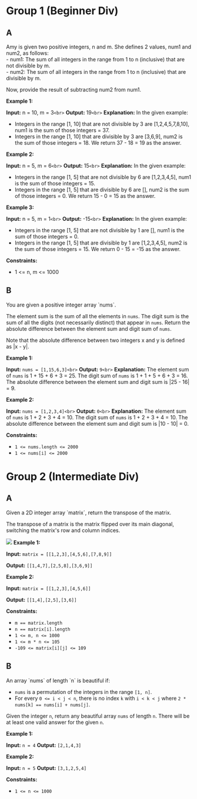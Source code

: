 <h1>Group 1 (Beginner Div)</h1>

<h2>A</h2>
Amy is given two positive integers, n and m. She defines 2 values, num1 and num2, as follows:</br>
- num1: The sum of all integers in the range from 1 to n (inclusive) that are not divisible by m.</br>
- num2: The sum of all integers in the range from 1 to n (inclusive) that are divisible by m.

Now, provide the result of subtracting num2 from num1.

**Example 1:**

**Input:** n = 10, m = 3`<br>`
**Output:** 19`<br>`
**Explanation:**
In the given example:

- Integers in the range [1, 10] that are not divisible by 3 are [1,2,4,5,7,8,10], num1 is the sum of those integers = 37.
- Integers in the range [1, 10] that are divisible by 3 are [3,6,9], num2 is the sum of those integers = 18.
  We return 37 - 18 = 19 as the answer.

**Example 2:**

**Input:** n = 5, m = 6`<br>`
**Output:** 15`<br>`
**Explanation:**
In the given example:

- Integers in the range [1, 5] that are not divisible by 6 are [1,2,3,4,5], num1 is the sum of those integers = 15.
- Integers in the range [1, 5] that are divisible by 6 are [], num2 is the sum of those integers = 0.
  We return 15 - 0 = 15 as the answer.

**Example 3:**

**Input:** n = 5, m = 1`<br>`
**Output:** -15`<br>`
**Explanation:**
In the given example:

- Integers in the range [1, 5] that are not divisible by 1 are [], num1 is the sum of those integers = 0.
- Integers in the range [1, 5] that are divisible by 1 are [1,2,3,4,5], num2 is the sum of those integers = 15.
  We return 0 - 15 = -15 as the answer.

**Constraints:**

- 1 <= n, m <= 1000

<h2>B</h2>
You are given a positive integer array `nums`.

The element sum is the sum of all the elements in `nums`.
The digit sum is the sum of all the digits (not necessarily distinct) that appear in `nums`.
Return the absolute difference between the element sum and digit sum of `nums`.

Note that the absolute difference between two integers x and y is defined as |x - y|.

**Example 1:**

**Input:** `nums = [1,15,6,3]<br>`
**Output:** `9<br>`
**Explanation:**
The element sum of `nums` is 1 + 15 + 6 + 3 = 25.
The digit sum of `nums` is 1 + 1 + 5 + 6 + 3 = 16.
The absolute difference between the element sum and digit sum is |25 - 16| = 9.

**Example 2:**

**Input:** `nums = [1,2,3,4]<br>`
**Output:** `0<br>`
**Explanation:**
The element sum of `nums` is 1 + 2 + 3 + 4 = 10.
The digit sum of `nums` is 1 + 2 + 3 + 4 = 10.
The absolute difference between the element sum and digit sum is |10 - 10| = 0.

**Constraints:**

- `1 <= nums.length <= 2000`
- `1 <= nums[i] <= 2000`

<h1>Group 2 (Intermediate Div)</h1>
<h2>A</h2>
Given a 2D integer array `matrix`, return the transpose of the matrix.

The transpose of a matrix is the matrix flipped over its main diagonal, switching the matrix's row and column indices.

![](https://cdn.discordapp.com/attachments/777732038324256779/1164281049552015420/image.png?ex=6542a439&is=65302f39&hm=ede6732aa5730ec719b7e7ecb828a70977224ba57b3225ae0de9f0227853d17a&)
**Example 1:**

**Input:** `matrix = [[1,2,3],[4,5,6],[7,8,9]]`

**Output:** `[[1,4,7],[2,5,8],[3,6,9]]`

**Example 2:**

**Input:** `matrix = [[1,2,3],[4,5,6]]`

**Output:** `[[1,4],[2,5],[3,6]]`

**Constraints:**

- `m == matrix.length`
- `n == matrix[i].length`
- `1 <= m, n <= 1000`
- `1 <= m * n <= 105`
- `-109 <= matrix[i][j] <= 109`

<h2>B</h2>
An array `nums` of length `n` is beautiful if:

- `nums` is a permutation of the integers in the range `[1, n]`.
- For every `0 <= i < j < n`, there is no index `k` with `i < k < j` where `2 * nums[k] == nums[i] + nums[j]`.

Given the integer `n`, return any beautiful array `nums` of length `n`. There will be at least one valid answer for the given `n`.

**Example 1:**

**Input:** `n = 4`
**Output:** `[2,1,4,3]`

**Example 2:**

**Input:** `n = 5`
**Output:** `[3,1,2,5,4]`

**Constraints:**

- `1 <= n <= 1000`
